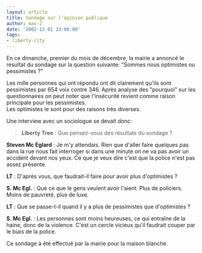 ```yaml
---
layout: article
title: Sondage sur l'opinion publique
author: max-2
date: '2002-12-01 23:00:00'
tags:
- liberty-city
---
```


En ce dimanche, premier du mois de décembre, la mairie a annoncé le résultat du sondage sur la question suivante: "Sommes nous optimistes ou pessimistes ?"

Les mille personnes qui ont répondu ont dit clairement qu'ils sont pessimistes par 654 voix contre 346. Après analyse des "pourquoi" sur les questionnaires on peut noter que l'insécurité revient comme raison principale pour les pessimistes.  
Les optimistes le sont pour des raisons très diverses.

Une interview avec un sociologue se devait donc:

> **Liberty Tree** : Que pensez-vous des résultats du sondage ?

**Steven Mc Eglard** : Je m'y attendais. Rien que d'aller faire quelques pas dans la rue nous fait interroger si dans une minute on ne va pas avoir un accident devant nos yeux. Ce que je veux dire c'est que la police n'est pas assez présente.

> 

**LT** : D'après vous, que faudrait-il faire pour avoir plus d'optimistes ?

> 

**S. Mc Egl.** : Que ce que le gens veulent avoir l'aient. Plus de policiers. Moins de pauvreté, plus de luxe.

> 

**LT** : Que se passe-t-il quand il y a plus de pessimistes que d'optimistes ?

> 

**S. Mc Egl.** : Les personnes sont moins heureuses, ce qui entraîne de la haine, donc de la violence. C'est un cercle vicieux qu'il faudrait couper par le biais de la police.

Ce sondage à été effectué par la mairie pour la maison blanche.